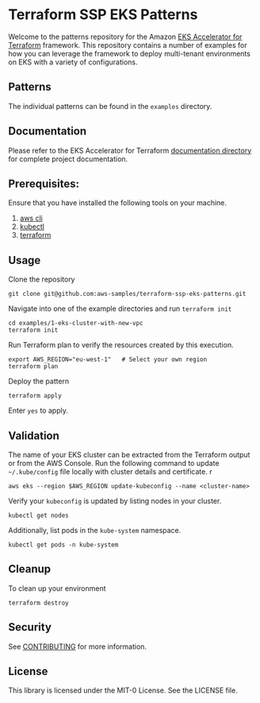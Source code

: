 # Terraform SSP EKS Patterns

Welcome to the patterns repository for the Amazon [EKS Accelerator for Terraform](https://github.com/aws-samples/aws-eks-accelerator-for-terraform) framework. This repository contains a number of examples for how you can leverage the framework to deploy multi-tenant environments on EKS with a variety of configurations. 

## Patterns 

The individual patterns can be found in the `examples` directory. 

## Documentation

Please refer to the EKS Accelerator for Terraform [documentation directory](https://github.com/aws-samples/aws-eks-accelerator-for-terraform/blob/main/docs/index.md) for complete project documentation.

## Prerequisites:

Ensure that you have installed the following tools on your machine.

1. [aws cli](https://docs.aws.amazon.com/cli/latest/userguide/install-cliv2.html)
3. [kubectl](https://Kubernetes.io/docs/tasks/tools/)
4. [terraform](https://learn.hashicorp.com/tutorials/terraform/install-cli)

## Usage

Clone the repository 

```
git clone git@github.com:aws-samples/terraform-ssp-eks-patterns.git
```

Navigate into one of the example directories and run `terraform init`

```
cd examples/1-eks-cluster-with-new-vpc 
terraform init
```

Run Terraform plan to verify the resources created by this execution. 

```
export AWS_REGION="eu-west-1"   # Select your own region
terraform plan

```

Deploy the pattern

```
terraform apply
```

Enter `yes` to apply.

## Validation

The name of your EKS cluster can be extracted from the Terraform output or from the AWS Console. Run the following command to update `~/.kube/config` file locally with cluster details and certificate.
r
```
aws eks --region $AWS_REGION update-kubeconfig --name <cluster-name>
```

Verify your `kubeconfig` is updated by listing nodes in your cluster. 

```
kubectl get nodes
```

Additionally, list pods in the `kube-system` namespace.

```
kubectl get pods -n kube-system
```

## Cleanup 

To clean up your environment

```
terraform destroy
```

## Security

See [CONTRIBUTING](CONTRIBUTING.md#security-issue-notifications) for more information.

## License

This library is licensed under the MIT-0 License. See the LICENSE file.
